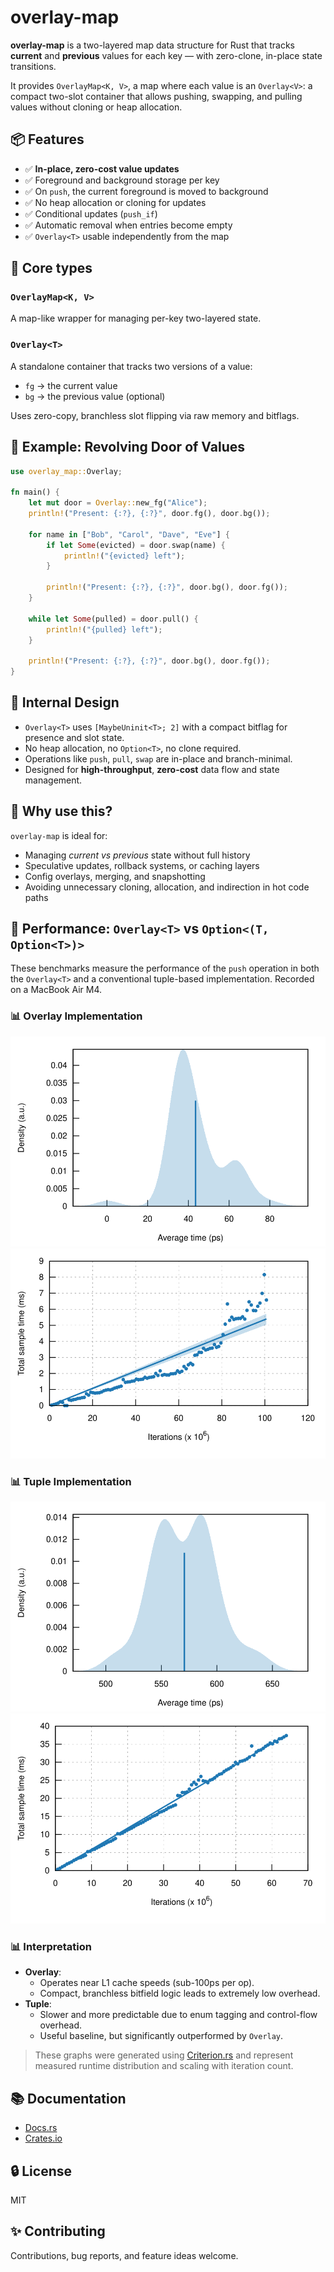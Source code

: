 # overlay-map

**overlay-map** is a two-layered map data structure for Rust that tracks **current** and **previous** values for each key — with zero-clone, in-place state transitions.

It provides `OverlayMap<K, V>`, a map where each value is an `Overlay<V>`: a compact two-slot container that allows pushing, swapping, and pulling values without cloning or heap allocation.

## 📦 Features

- ✅ **In-place, zero-cost value updates**
- ✅ Foreground and background storage per key
- ✅ On `push`, the current foreground is moved to background
- ✅ No heap allocation or cloning for updates
- ✅ Conditional updates (`push_if`)
- ✅ Automatic removal when entries become empty
- ✅ `Overlay<T>` usable independently from the map

## 🧠 Core types

### `OverlayMap<K, V>`

A map-like wrapper for managing per-key two-layered state.

### `Overlay<T>`

A standalone container that tracks two versions of a value:
- `fg` → the current value
- `bg` → the previous value (optional)

Uses zero-copy, branchless slot flipping via raw memory and bitflags.

## 🚀 Example: Revolving Door of Values

```rust
use overlay_map::Overlay;

fn main() {
    let mut door = Overlay::new_fg("Alice");
    println!("Present: {:?}, {:?}", door.fg(), door.bg());

    for name in ["Bob", "Carol", "Dave", "Eve"] {
        if let Some(evicted) = door.swap(name) {
            println!("{evicted} left");
        }

        println!("Present: {:?}, {:?}", door.bg(), door.fg());
    }

    while let Some(pulled) = door.pull() {
        println!("{pulled} left");
    }

    println!("Present: {:?}, {:?}", door.bg(), door.fg());
}
```

## 🔬 Internal Design

- `Overlay<T>` uses `[MaybeUninit<T>; 2]` with a compact bitflag for presence and slot state.
- No heap allocation, no `Option<T>`, no clone required.
- Operations like `push`, `pull`, `swap` are in-place and branch-minimal.
- Designed for **high-throughput**, **zero-cost** data flow and state management.

## 🧠 Why use this?

`overlay-map` is ideal for:

- Managing *current vs previous* state without full history
- Speculative updates, rollback systems, or caching layers
- Config overlays, merging, and snapshotting
- Avoiding unnecessary cloning, allocation, and indirection in hot code paths

## 🧪 Performance: `Overlay<T>` vs `Option<(T, Option<T>)>`

These benchmarks measure the performance of the `push` operation in both the
`Overlay<T>` and a conventional tuple-based implementation. Recorded on a
MacBook Air M4.

### 📊 Overlay Implementation

![Overlay PDF](./assets/overlay_pdf.svg)
![Overlay Regression](./assets/overlay_regression.svg)

### 📊 Tuple Implementation

![Tuple PDF](./assets/tuple_pdf.svg)
![Tuple Regression](./assets/tuple_regression.svg)

### 📊 Interpretation

- **Overlay**:
  - Operates near L1 cache speeds (sub-100ps per op).
  - Compact, branchless bitfield logic leads to extremely low overhead.
- **Tuple**:
  - Slower and more predictable due to enum tagging and control-flow overhead.
  - Useful baseline, but significantly outperformed by `Overlay`.

> These graphs were generated using [Criterion.rs](https://bheisler.github.io/criterion.rs/book/) and represent measured runtime distribution and scaling with iteration count.

## 📚 Documentation

- [Docs.rs](https://docs.rs/overlay-map)
- [Crates.io](https://crates.io/crates/overlay-map)

## 🔒 License

MIT

## ✨ Contributing

Contributions, bug reports, and feature ideas welcome.

